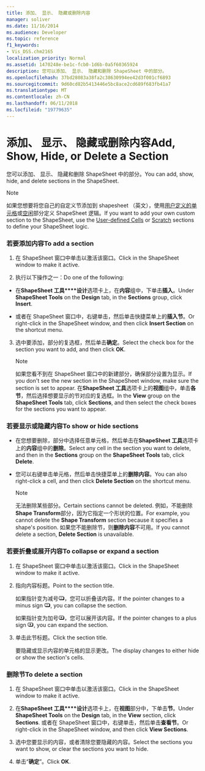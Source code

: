 ```yaml
---
title: 添加、 显示、 隐藏或删除内容
manager: soliver
ms.date: 11/16/2014
ms.audience: Developer
ms.topic: reference
f1_keywords:
- Vis_DSS.chm2165
localization_priority: Normal
ms.assetid: 1470248e-be1c-fcb0-1d6b-0a5f60365924
description: 您可以添加、 显示、 隐藏和删除 ShapeSheet 中的部分。
ms.openlocfilehash: 37bd28083a38fa2c38630994ee42d3f001cf6893
ms.sourcegitcommit: 9d60cd82b5413446e5bc8ace2cd689f683fb41a7
ms.translationtype: MT
ms.contentlocale: zh-CN
ms.lasthandoff: 06/11/2018
ms.locfileid: "19779635"
---
```

# <a name="add-show-hide-or-delete-a-section"></a><span data-ttu-id="f3f17-103">添加、 显示、 隐藏或删除内容</span><span class="sxs-lookup"><span data-stu-id="f3f17-103">Add, Show, Hide, or Delete a Section</span></span>

<span data-ttu-id="f3f17-104">您可以添加、 显示、 隐藏和删除 ShapeSheet 中的部分。</span><span class="sxs-lookup"><span data-stu-id="f3f17-104">You can add, show, hide, and delete sections in the ShapeSheet.</span></span>
  
> [!NOTE]
> <span data-ttu-id="f3f17-105">如果您想要将您自己的自定义节添加到 shapesheet （英文），使用[用户定义的单元格](user-defined-cells-section.md)或[空闲](scratch-section.md)部分定义 ShapeSheet 逻辑。</span><span class="sxs-lookup"><span data-stu-id="f3f17-105">If you want to add your own custom section to the ShapeSheet, use the [User-defined Cells](user-defined-cells-section.md) or [Scratch](scratch-section.md) sections to define your ShapeSheet logic.</span></span> 
  
### <a name="to-add-a-section"></a><span data-ttu-id="f3f17-106">若要添加内容</span><span class="sxs-lookup"><span data-stu-id="f3f17-106">To add a section</span></span>

1. <span data-ttu-id="f3f17-107">在 ShapeSheet 窗口中单击以激活该窗口。</span><span class="sxs-lookup"><span data-stu-id="f3f17-107">Click in the ShapeSheet window to make it active.</span></span>
    
2. <span data-ttu-id="f3f17-108">执行以下操作之一：</span><span class="sxs-lookup"><span data-stu-id="f3f17-108">Do one of the following:</span></span>
    
  - <span data-ttu-id="f3f17-109">在**ShapeSheet 工具****设计**选项卡上，在**内容**组中，下单击**插入**。</span><span class="sxs-lookup"><span data-stu-id="f3f17-109">Under **ShapeSheet Tools** on the **Design** tab, in the **Sections** group, click **Insert**.</span></span>
    
  - <span data-ttu-id="f3f17-110">或者在 ShapeSheet 窗口中，右键单击，然后单击快捷菜单上的**插入节**。</span><span class="sxs-lookup"><span data-stu-id="f3f17-110">Or right-click in the ShapeSheet window, and then click **Insert Section** on the shortcut menu.</span></span> 
    
3. <span data-ttu-id="f3f17-111">选中要添加，部分的复选框，然后单击**确定**。</span><span class="sxs-lookup"><span data-stu-id="f3f17-111">Select the check box for the section you want to add, and then click **OK**.</span></span>
    
    > [!NOTE]
    >  <span data-ttu-id="f3f17-112">如果您看不到在 ShapeSheet 窗口中的新建部分，确保部分设置为显示。</span><span class="sxs-lookup"><span data-stu-id="f3f17-112">If you don't see the new section in the ShapeSheet window, make sure the section is set to appear.</span></span> <span data-ttu-id="f3f17-113">在**ShapeSheet 工具**选项卡上的**视图**组中，单击**各节**，然后选择想要显示的节对应的复选框。</span><span class="sxs-lookup"><span data-stu-id="f3f17-113">In the **View** group on the **ShapeSheet Tools** tab, click **Sections**, and then select the check boxes for the sections you want to appear.</span></span> 
  
### <a name="to-show-or-hide-sections"></a><span data-ttu-id="f3f17-114">若要显示或隐藏内容</span><span class="sxs-lookup"><span data-stu-id="f3f17-114">To show or hide sections</span></span>

- <span data-ttu-id="f3f17-115">在您想要删除，部分中选择任意单元格，然后单击在**ShapeSheet 工具**选项卡上的**内容**组中的**删除**。</span><span class="sxs-lookup"><span data-stu-id="f3f17-115">Select any cell in the section you want to delete, and then in the **Sections** group on the **ShapeSheet Tools** tab, click **Delete**.</span></span>
    
- <span data-ttu-id="f3f17-116">您可以右键单击单元格，然后单击快捷菜单上的**删除内容**。</span><span class="sxs-lookup"><span data-stu-id="f3f17-116">You can also right-click a cell, and then click **Delete Section** on the shortcut menu.</span></span> 
    
    > [!NOTE]
    >  <span data-ttu-id="f3f17-117">无法删除某些部分。</span><span class="sxs-lookup"><span data-stu-id="f3f17-117">Certain sections cannot be deleted.</span></span> <span data-ttu-id="f3f17-118">例如，不能删除**Shape Transform**部分，因为它指定一个形状的位置。</span><span class="sxs-lookup"><span data-stu-id="f3f17-118">For example, you cannot delete the **Shape Transform** section because it specifies a shape's position.</span></span> <span data-ttu-id="f3f17-119">如果您不能删除节，则**删除内容**不可用。</span><span class="sxs-lookup"><span data-stu-id="f3f17-119">If you cannot delete a section, **Delete Section** is unavailable.</span></span> 
  
### <a name="to-collapse-or-expand-a-section"></a><span data-ttu-id="f3f17-120">若要折叠或展开内容</span><span class="sxs-lookup"><span data-stu-id="f3f17-120">To collapse or expand a section</span></span>

1. <span data-ttu-id="f3f17-121">在 ShapeSheet 窗口中单击以激活该窗口。</span><span class="sxs-lookup"><span data-stu-id="f3f17-121">Click in the ShapeSheet window to make it active.</span></span>
    
2. <span data-ttu-id="f3f17-122">指向内容标题。</span><span class="sxs-lookup"><span data-stu-id="f3f17-122">Point to the section title.</span></span>
    
    <span data-ttu-id="f3f17-123">如果指针变为减号![](media/IC_SSMinus_ZA07645855.gif)，您可以折叠该内容。</span><span class="sxs-lookup"><span data-stu-id="f3f17-123">If the pointer changes to a minus sign ![](media/IC_SSMinus_ZA07645855.gif), you can collapse the section.</span></span>
    
    <span data-ttu-id="f3f17-124">如果指针变为加号![](media/IC_SSPlus_ZA07645856.gif)，您可以展开该内容。</span><span class="sxs-lookup"><span data-stu-id="f3f17-124">If the pointer changes to a plus sign ![](media/IC_SSPlus_ZA07645856.gif), you can expand the section.</span></span>
    
3. <span data-ttu-id="f3f17-125">单击此节标题。</span><span class="sxs-lookup"><span data-stu-id="f3f17-125">Click the section title.</span></span>
    
    <span data-ttu-id="f3f17-126">要隐藏或显示内容的单元格的显示更改。</span><span class="sxs-lookup"><span data-stu-id="f3f17-126">The display changes to either hide or show the section's cells.</span></span>
    
### <a name="to-delete-a-section"></a><span data-ttu-id="f3f17-127">删除节</span><span class="sxs-lookup"><span data-stu-id="f3f17-127">To delete a section</span></span>

1. <span data-ttu-id="f3f17-128">在 ShapeSheet 窗口中单击以激活该窗口。</span><span class="sxs-lookup"><span data-stu-id="f3f17-128">Click in the ShapeSheet window to make it active.</span></span>
    
2. <span data-ttu-id="f3f17-129">在**ShapeSheet 工具****设计**选项卡上，在**视图**部分中，下单击**节**。</span><span class="sxs-lookup"><span data-stu-id="f3f17-129">Under **ShapeSheet Tools** on the **Design** tab, in the **View** section, click **Sections**.</span></span> <span data-ttu-id="f3f17-130">或者在 ShapeSheet 窗口中，右键单击，然后单击**查看节**。</span><span class="sxs-lookup"><span data-stu-id="f3f17-130">Or right-click in the ShapeSheet window, and then click **View Sections**.</span></span>
    
3. <span data-ttu-id="f3f17-131">选中您要显示的内容，或者清除您要隐藏的内容。</span><span class="sxs-lookup"><span data-stu-id="f3f17-131">Select the sections you want to show, or clear the sections you want to hide.</span></span>
    
4. <span data-ttu-id="f3f17-132">单击“**确定**”。</span><span class="sxs-lookup"><span data-stu-id="f3f17-132">Click **OK**.</span></span>
    

